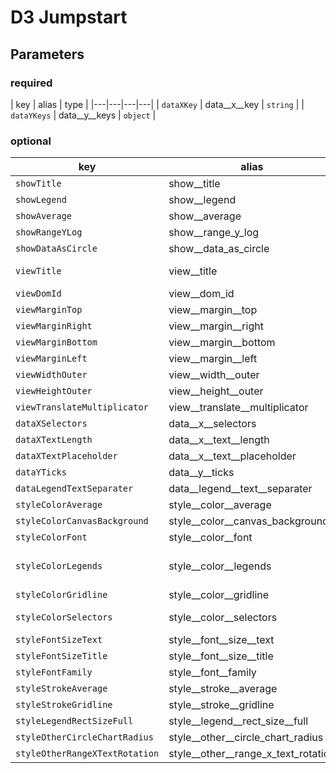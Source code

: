 # D3 Jumpstart

## Parameters
### required
| key  | alias  | type  |
|---|---|---|---|
| ```dataXKey``` | data__x__key | ```string```  |
| ```dataYKeys``` | data__y__keys | ```object```  |


### optional
| key  | alias  | type  | default |
|---|---|---|---|
| ```showTitle``` | show__title | ```boolean```  | true  |
| ```showLegend``` | show__legend | ```boolean```  | true  |
| ```showAverage``` | show__average | ```boolean```  | true  |
| ```showRangeYLog``` | show__range_y_log | ```boolean```  | false  |
| ```showDataAsCircle``` | show__data_as_circle | ```boolean```  | false  |
| ```viewTitle``` | view__title | ```string```  | "D3 Jumpstart"  |
| ```viewDomId``` | view__dom_id | ```string```  | "d3Jumpstart"  |
| ```viewMarginTop``` | view__margin__top | ```number```  | 20  |
| ```viewMarginRight``` | view__margin__right | ```number```  | 40  |
| ```viewMarginBottom``` | view__margin__bottom | ```number```  | 100  |
| ```viewMarginLeft``` | view__margin__left | ```number```  | 60  |
| ```viewWidthOuter``` | view__width__outer | ```number```  | 600  |
| ```viewHeightOuter``` | view__height__outer | ```number```  | 300  |
| ```viewTranslateMultiplicator``` | view__translate__multiplicator | ```number```  | 1.5  |
| ```dataXSelectors``` | data__x__selectors | ```array(ykeys)```  | []  |
| ```dataXTextLength``` | data__x__text__length | ```number```  | 25  |
| ```dataXTextPlaceholder``` | data__x__text__placeholder | ```string```  | "..."  |
| ```dataYTicks``` | data__y__ticks | ```number```  | 5  |   |
| ```dataLegendTextSeparater``` | data__legend__text__separater | ```string```  | "_"  |
| ```styleColorAverage``` | style__color__average | ```string```  | "#000000"  |
| ```styleColorCanvasBackground``` | style__color__canvas_background | ```string```  | none  |
| ```styleColorFont``` | style__color__font | ```string```  | "#000000"  |
| ```styleColorLegends``` | style__color__legends | ```array(hex)```  | ["#5186EC", "#D95040", "#F2BD42"]  |
| ```styleColorGridline``` | style__color__gridline | ```string```  | "#E5E5E5"  |
| ```styleColorSelectors``` | style__color__selectors | ```array(hex)```  | ["#EE752F", "#5186EC"] |
| ```styleFontSizeText``` | style__font__size__text | ```number```  | 10  |
| ```styleFontSizeTitle``` | style__font__size__title | ```number```  | 18  |
| ```styleFontFamily``` | style__font__family | ```string```  | "arial"  |
| ```styleStrokeAverage``` | style__stroke__average | ```number```  | 2  |
| ```styleStrokeGridline``` | style__stroke__gridline | ```number```  | 2  |
| ```styleLegendRectSizeFull``` | style__legend__rect_size__full | ```number```  | 16  |
| ```styleOtherCircleChartRadius``` | style__other__circle_chart_radius | ```number```  | 4  |
| ```styleOtherRangeXTextRotation``` | style__other__range_x_text_rotation | ```number```  | -45  |
